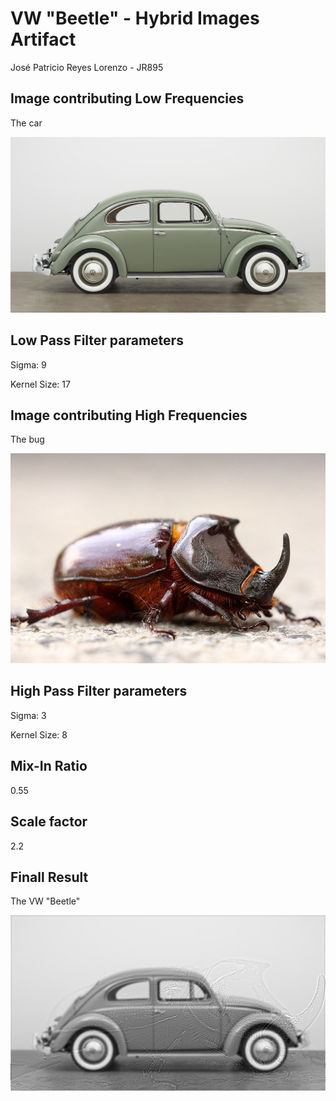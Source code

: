 # VW "Beetle" - Hybrid Images Artifact
José Patricio Reyes Lorenzo - JR895

## Image contributing Low Frequencies

The car

<img src="./vw.jpg" width="750">

## Low Pass Filter parameters
Sigma: 9

Kernel Size: 17


## Image contributing High Frequencies

The bug

<img src="./beetle.jpg" width="750">

## High Pass Filter parameters
Sigma: 3

Kernel Size: 8

## Mix-In Ratio
0.55

## Scale factor
2.2

## Finall Result

The VW "Beetle"

<img src="./vw-beetle.jpg" width="750">


